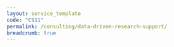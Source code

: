 ```yaml
---
layout: service_template
code: "CS11"
permalink: /consulting/data-driven-research-support/
breadcrumb: true
---
```

